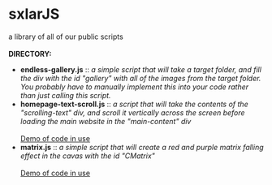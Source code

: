 # sxlarJS
a library of all of our public scripts
<br><br>
<span style="font-size: 14px;"><b>DIRECTORY:</b></span><br>
- <b>endless-gallery.js</b> :: <i>a simple script that will take a target folder, and fill the div with the id "gallery" with all of the images from the target folder. You probably have to manually implement this into your code rather than just calling this script.</i><br>
- <b>homepage-text-scroll.js</b> :: <i>a script that will take the contents of the "scrolling-text" div, and scroll it vertically across the screen before loading the main website in the "main-content" div</i><br>
<br><a href="https://hellstorm-software.github.io/theGrid/" target="_blank"> Demo of code in use</a>
- <b>matrix.js</b> :: <i>a simple script that will create a red and purple matrix falling effect in the cavas with the id "CMatrix"</i><br>
<br><a href="https://hellstorm-software.github.io/biohack/matrixOn.html" target="_blank"> Demo of code in use</a>
